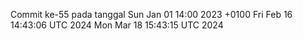 Commit ke-55 pada tanggal Sun Jan 01 14:00 2023 +0100
Fri Feb 16 14:43:06 UTC 2024
Mon Mar 18 15:43:15 UTC 2024

